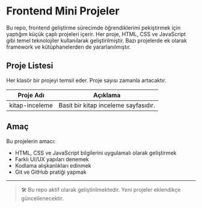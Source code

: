 # Frontend Mini Projeler

Bu repo, frontend geliştirme sürecimde öğrendiklerimi pekiştirmek için yaptığım küçük çaplı projeleri içerir. Her proje, HTML, CSS ve JavaScript gibi temel teknolojiler kullanılarak geliştirilmiştir. Bazı projelerde ek olarak framework ve kütüphanelerden de yararlanılmıştır.

## Proje Listesi

Her klasör bir projeyi temsil eder. Proje sayısı zamanla artacaktır.

| Proje Adı | Açıklama |
| --------- | -------- |
| kitap-inceleme | Basit bir kitap inceleme sayfasıdır.  |

## Amaç

Bu projelerin amacı:
- HTML, CSS ve JavaScript bilgilerini uygulamalı olarak geliştirmek
- Farklı UI/UX yapıları denemek
- Kodlama alışkanlıkları edinmek
- Git ve GitHub pratiği yapmak



---
> 🛠️ Bu repo aktif olarak geliştirilmektedir. Yeni projeler eklendikçe güncellenecektir.
